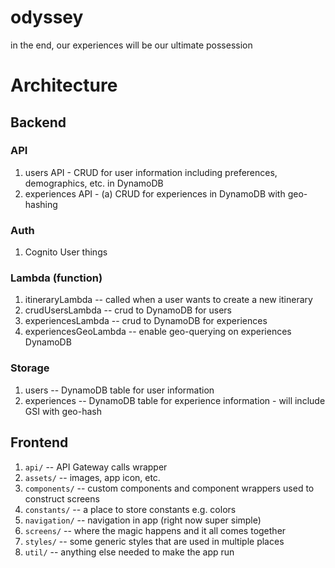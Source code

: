 # odyssey
in the end, our experiences will be our ultimate possession

# Architecture
## Backend
### API
1. users API - CRUD for user information including preferences, demographics, etc. in DynamoDB
1. experiences API - (a) CRUD for experiences in DynamoDB with geo-hashing

### Auth
1. Cognito User things

### Lambda (function)
1. itineraryLambda -- called when a user wants to create a new itinerary
1. crudUsersLambda -- crud to DynamoDB for users
1. experiencesLambda -- crud to DynamoDB for experiences
1. experiencesGeoLambda -- enable geo-querying on experiences DynamoDB

### Storage
1. users -- DynamoDB table for user information
1. experiences -- DynamoDB table for experience information - will include GSI with geo-hash


## Frontend
1. `api/` -- API Gateway calls wrapper
1. `assets/` -- images, app icon, etc.
1. `components/` -- custom components and component wrappers used to construct screens
1. `constants/` -- a place to store constants e.g. colors
1. `navigation/` -- navigation in app (right now super simple)
1. `screens/` -- where the magic happens and it all comes together
1. `styles/` -- some generic styles that are used in multiple places
1. `util/` -- anything else needed to make the app run
